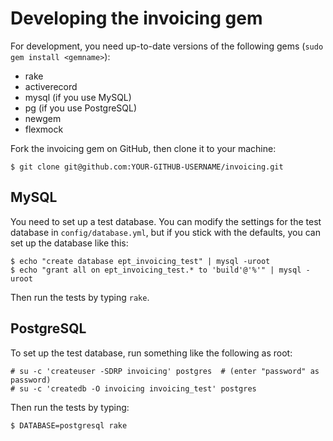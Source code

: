 Developing the invoicing gem
============================

For development, you need up-to-date versions of the following gems (`sudo gem install <gemname>`):

  * rake
  * activerecord
  * mysql (if you use MySQL)
  * pg (if you use PostgreSQL)
  * newgem
  * flexmock

Fork the invoicing gem on GitHub, then clone it to your machine:

    $ git clone git@github.com:YOUR-GITHUB-USERNAME/invoicing.git


MySQL
-----

You need to set up a test database. You can modify the settings for the test database in
`config/database.yml`, but if you stick with the defaults, you can set up the database like this:

    $ echo "create database ept_invoicing_test" | mysql -uroot
    $ echo "grant all on ept_invoicing_test.* to 'build'@'%'" | mysql -uroot

Then run the tests by typing `rake`.


PostgreSQL
----------

To set up the test database, run something like the following as root:

    # su -c 'createuser -SDRP invoicing' postgres  # (enter "password" as password)
    # su -c 'createdb -O invoicing invoicing_test' postgres

Then run the tests by typing:

    $ DATABASE=postgresql rake
